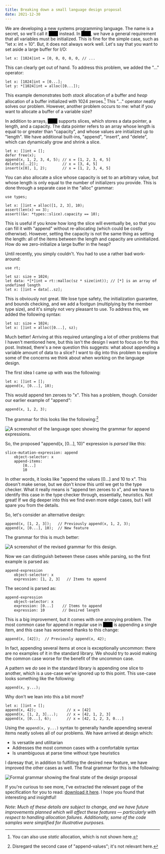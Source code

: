 ```yaml
---
title: Breaking down a small language design proposal
date: 2021-12-30
---
```


<style>
.redacted { background: black; color: black; }
</style>

We are developing a new systems programming language. The name is a secret, so
we'll call it <span class="redacted">xxxx</span> instead. In <span
class="redacted">xxxx</span>, we have a general requirement that all variables
must be initialized. This is fine for the simple case, such as "let x: int =
10". But, it does not always work well. Let's say that you want to set aside a
large buffer for I/O:

```hare
let x: [1024]int = [0, 0, 0, 0, 0, // ...
```

This can clearly get out of hand. To address this problem, we added the "..."
operator:

```hare
let x: [1024]int = [0...];
let y: *[1024]int = alloc([0...]);
```

This example demonstrates both *stack* allocation of a buffer and *heap*
allocation of a buffer initialized with 1024 zeroes.[^static] This "..."
operator neatly solves our problem. However, another problem occurs to me: what
if you want to allocate a buffer of a variable size?

[^static]: You can also use *static* allocation, which is not shown here.

In addition to arrays, <span class="redacted">xxxx</span> supports slices, which
stores a data pointer, a length, and a capacity. The data pointer refers to an
array whose length is equal to or greater than "capacity", and whose values are
initialized up to "length". We have additional built-ins, "append", "insert",
and "delete", which can dynamically grow and shrink a slice.

```hare
let x: []int = [];
defer free(x);
append(x, 1, 2, 3, 4, 5); // x = [1, 2, 3, 4, 5]
delete(x[..2]);           // x = [3, 4, 5]
insert(x[0], 1, 2);       // x = [1, 2, 3, 4, 5]
```

You can also allocate a slice whose capacity is set to an arbitrary value, but
whose length is only equal to the number of initializers you provide. This is
done through a separate case in the "alloc" grammar:

```hare
use types;

let x: []int = alloc([1, 2, 3], 10);
assert(len(x) == 3);
assert((&x: *types::slice).capacity == 10);
```

This is useful if you know how long the slice will eventually be, so that you
can fill it with "append" without re-allocating (which could be costly
otherwise). However, setting the capacity is not the same thing as setting the
length: all of the items between the length and capacity are uninitialized. How
do we zero-initialize a large buffer in the heap?

Until recently, you simply couldn't. You had to use a rather bad
work-around:

```hare
use rt;

let sz: size = 1024;
let data: *[*]int = rt::malloc(sz * size(int)); // [*] is an array of undefined length
let x: []int = data[..sz];
```

This is obviously not great. We lose type safety, the initialization guarantee,
and bounds checking, and we add a footgun (multiplying by the member type size),
and it's simply not very pleasant to use. To address this, we added the
following syntax:

```hare
let sz: size = 1024;
let x: []int = alloc([0...], sz);
```

Much better! Arriving at this required untangling a lot of other problems that I
haven't mentioned here, but this isn't the design I want to focus on for this
post. Instead, there's a new question this suggests: what about appending a
variable amount of data to a slice? I want to dig into this problem to explore
some of the concerns we think about when working on the language design.

The first idea I came up with was the following:

```hare
let x: []int = [];
append(x, [0...], 10);
```

This would append ten zeroes to "x". This has a problem, though. Consider our
earlier example of "append":

```hare
append(x, 1, 2, 3);
```

The grammar for this looks like the following:[^caveat]

[^caveat]: Disregard the second case of "append-values"; it's not relevant here.

![A screenshot of the language spec showing the grammar for append expressions.](https://redacted.moe/f/d37abdd8.png)

So, the proposed "append(x, \[0...\], 10)" expression is *parsed* like this:

    slice-mutation-expression: append
        object-selector: x
        append-items:
            [0...]
            10

In other words, it looks like "append the values \[0...\] and 10 to x". This
doesn't make sense, but we don't know this until we get to the type checker.
What it really means is "append ten zeroes to x", and we have to identify this
case in the type checker through, essentially, heuristics. Not great! If we dig
deeper into this we find even more edge cases, but I will spare you from the
details.

So, let's consider an alternative design:

```hare
append(x, [1, 2, 3]);   // Previously append(x, 1, 2, 3);
append(x, [0...], 10);  // New feature
```

The grammar for this is much better:

![A screenshot of the revised grammar for this design.](https://redacted.moe/f/b0e56d79.png)

Now we can distinguish between these cases while parsing, so the first example
is parsed as:

    append-expression
        object-selector: x
        expression: [1, 2, 3]   // Items to append

The second is parsed as:

    append-expression
        object-selector: x
        expression: [0...]    // Items to append
        expression: 10        // Desired length

This is a big improvement, but it comes with one annoying problem. The most
common case for append in regular use in <span class="redacted">xxxx</span> is
appending a single item, and this case has worsened thanks to this change:

```hare
append(x, [42]);  // Previously append(x, 42);
```

In fact, appending several items at once is exceptionally uncommon: there are no
examples of it in the standard library. We should try to avoid making the common
case worse for the benefit of the uncommon case.

A pattern we *do* see in the standard library is appending one slice to another,
which is a use-case we've ignored up to this point. This use-case looks
something like the following:

```hare
append(x, y...);
```

Why don't we lean into this a bit more?

```hare
let x: []int = [];
append(x, 42);              // x = [42]
append(x, [1, 2, 3]...);    // x = [42, 1, 2, 3]
append(x, [0...], 6);       // x = [42, 1, 2, 3, 0...]
```

Using the `append(x, y...)` syntax to generally handle appending several items
neatly solves all of our problems. We have arrived at design which:

- Is versatile and utilitarian
- Addresses the most common cases with a comfortable syntax
- Is unambiguous at parse time without type heuristics

I daresay that, in addition to fulfilling the desired new feature, we have
improved the other cases as well. The final grammar for this is the following:

![Formal grammar showing the final state of the design proposal](https://redacted.moe/f/1d400f58.png)

If you're curious to see more, I've extracted the relevant page of the
specification for you to read: [download it here](https://redacted.moe/f/9c48d5d4.pdf). I
hope you found that interesting and insightful!

*Note: Much of these details are subject to change, and we have future
improvements planned which will affect these features &mdash; particularly with
respect to handling allocation failures. Additionally, some of the code samples
were simplified for illustrative purposes.*
